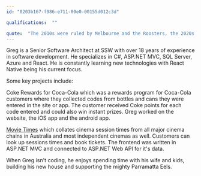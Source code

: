```yaml
---
id: "0203b167-f986-e711-80e0-00155d012c3d"

qualifications:  ""

quote:  "The 2010s were ruled by Melbourne and the Roosters, the 2020s will be Parramatta’s decade of dominance."
---
```


Greg is a Senior Software Architect at SSW with over 18 years of experience in software development. He specializes in C#, ASP.NET MVC, SQL Server, Azure and React. He is constantly learning new technologies with React Native being his current focus.

Some key projects include:  

Coke Rewards for Coca-Cola which was a rewards program for Coca-Cola customers where they collected codes from bottles and cans they were entered in the site or app. The customer received Coke points for each code entered and could also win instant prizes. Greg worked on the website, the iOS app and the android app.

[Movie Times](https://www.movietimes.com.au/) which collates cinema session times from all major cinema chains in Australia and most independent cinemas as well. Customers can look up sessions times and book tickets. The frontend was written in ASP.NET MVC and connected to ASP.NET Web API for it's data.   

When Greg isn't coding, he enjoys spending time with his wife and kids, building his new house and supporting the mighty Parramatta Eels.  
